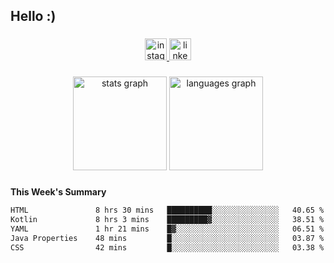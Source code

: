 <h2 align="left">Hello :)</h2>

###

<div align="center">
  <a href="https://www.instagram.com/sebi.klaus/" target="_blank">
    <img src="https://img.shields.io/static/v1?message=Instagram&logo=instagram&label=&color=E4405F&logoColor=white&labelColor=&style=for-the-badge" height="35" alt="instagram logo"  />
  </a>
  <a href="https://www.linkedin.com/in/sebastian-klaus-3aa64720b/" target="_blank">
    <img src="https://img.shields.io/static/v1?message=LinkedIn&logo=linkedin&label=&color=0077B5&logoColor=white&labelColor=&style=for-the-badge" height="35" alt="linkedin logo"  />
  </a>
</div>

###

<div align="center">
  <img src="https://github-readme-stats.vercel.app/api?username=IYourSunshineI&hide_title=false&hide_rank=false&show_icons=true&include_all_commits=true&count_private=true&disable_animations=false&theme=dracula&locale=en&hide_border=false&order=1" height="150" alt="stats graph"  />
  <img src="https://github-readme-stats.vercel.app/api/top-langs?username=IYourSunshineI&locale=en&hide_title=false&layout=compact&card_width=320&langs_count=5&theme=dracula&hide_border=false&order=2" height="150" alt="languages graph"  />
</div>

###

**This Week's Summary**
<!--START_SECTION:waka-->

```txt
HTML               8 hrs 30 mins   ██████████░░░░░░░░░░░░░░░   40.65 %
Kotlin             8 hrs 3 mins    █████████▓░░░░░░░░░░░░░░░   38.51 %
YAML               1 hr 21 mins    █▓░░░░░░░░░░░░░░░░░░░░░░░   06.51 %
Java Properties    48 mins         █░░░░░░░░░░░░░░░░░░░░░░░░   03.87 %
CSS                42 mins         █░░░░░░░░░░░░░░░░░░░░░░░░   03.38 %
```

<!--END_SECTION:waka-->
